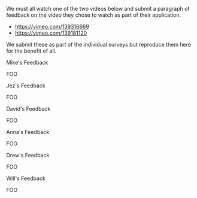 We must all watch one of the two videos below and submit a paragraph of feedback on the video they chose to watch as part of their application.

* https://vimeo.com/139316669
* https://vimeo.com/139181120

We submit these as part of the individual surveys but reproduce them here for the benefit of all.

Mike's Feedback

FOO

Jez's Feedback

FOO

David's Feedback

FOO

Anna's Feedback

FOO

Drew's Feedback

FOO

Will's Feedback

FOO
